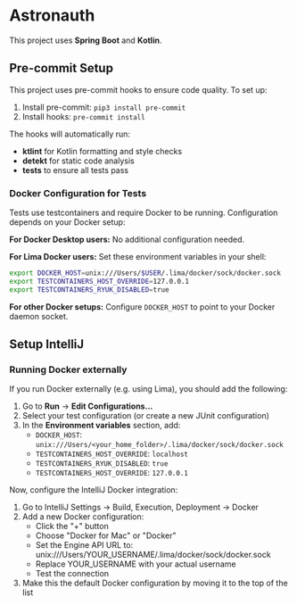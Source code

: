 # Astronauth
This project uses **Spring Boot** and **Kotlin**.

## Pre-commit Setup
This project uses pre-commit hooks to ensure code quality. To set up:

1. Install pre-commit: `pip3 install pre-commit`
2. Install hooks: `pre-commit install`

The hooks will automatically run:
- **ktlint** for Kotlin formatting and style checks
- **detekt** for static code analysis  
- **tests** to ensure all tests pass

### Docker Configuration for Tests
Tests use testcontainers and require Docker to be running. Configuration depends on your Docker setup:

**For Docker Desktop users:** No additional configuration needed.

**For Lima Docker users:** Set these environment variables in your shell:
```bash
export DOCKER_HOST=unix:///Users/$USER/.lima/docker/sock/docker.sock
export TESTCONTAINERS_HOST_OVERRIDE=127.0.0.1
export TESTCONTAINERS_RYUK_DISABLED=true
```

**For other Docker setups:** Configure `DOCKER_HOST` to point to your Docker daemon socket.

## Setup IntelliJ
### Running Docker externally
If you run Docker externally (e.g. using Lima), you should add the following:
1. Go to **Run** → **Edit Configurations...**
2. Select your test configuration (or create a new JUnit configuration)
3. In the **Environment variables** section, add:
    - `DOCKER_HOST`: `unix:///Users/<your_home_folder>/.lima/docker/sock/docker.sock`
    - `TESTCONTAINERS_HOST_OVERRIDE`: `localhost`
    - `TESTCONTAINERS_RYUK_DISABLED`: `true`
    - `TESTCONTAINERS_HOST_OVERRIDE`: `127.0.0.1`

Now, configure the IntelliJ Docker integration:
1. Go to IntelliJ Settings → Build, Execution, Deployment → Docker
2. Add a new Docker configuration:
    - Click the "+" button
    - Choose "Docker for Mac" or "Docker"
    - Set the Engine API URL to: unix:///Users/YOUR_USERNAME/.lima/docker/sock/docker.sock
    - Replace YOUR_USERNAME with your actual username
    - Test the connection
3. Make this the default Docker configuration by moving it to the top of the list